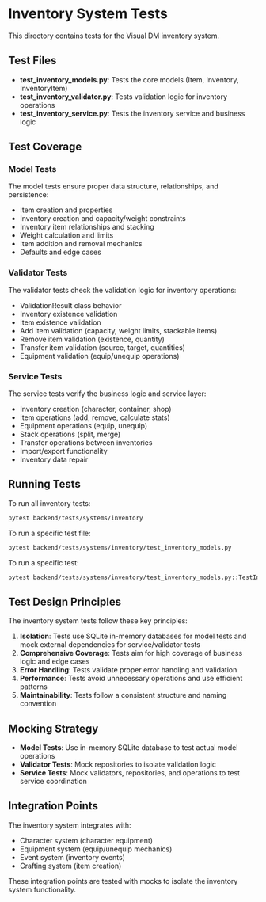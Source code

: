 # Inventory System Tests

This directory contains tests for the Visual DM inventory system.

## Test Files

- **test_inventory_models.py**: Tests the core models (Item, Inventory, InventoryItem)
- **test_inventory_validator.py**: Tests validation logic for inventory operations
- **test_inventory_service.py**: Tests the inventory service and business logic

## Test Coverage

### Model Tests
The model tests ensure proper data structure, relationships, and persistence:

- Item creation and properties
- Inventory creation and capacity/weight constraints
- Inventory item relationships and stacking
- Weight calculation and limits
- Item addition and removal mechanics
- Defaults and edge cases

### Validator Tests
The validator tests check the validation logic for inventory operations:

- ValidationResult class behavior
- Inventory existence validation
- Item existence validation
- Add item validation (capacity, weight limits, stackable items)
- Remove item validation (existence, quantity)
- Transfer item validation (source, target, quantities)
- Equipment validation (equip/unequip operations)

### Service Tests
The service tests verify the business logic and service layer:

- Inventory creation (character, container, shop)
- Item operations (add, remove, calculate stats)
- Equipment operations (equip, unequip)
- Stack operations (split, merge)
- Transfer operations between inventories
- Import/export functionality
- Inventory data repair

## Running Tests

To run all inventory tests:

```bash
pytest backend/tests/systems/inventory
```

To run a specific test file:

```bash
pytest backend/tests/systems/inventory/test_inventory_models.py
```

To run a specific test:

```bash
pytest backend/tests/systems/inventory/test_inventory_models.py::TestInventoryModel::test_add_item
```

## Test Design Principles

The inventory system tests follow these key principles:

1. **Isolation**: Tests use SQLite in-memory databases for model tests and mock external dependencies for service/validator tests
2. **Comprehensive Coverage**: Tests aim for high coverage of business logic and edge cases
3. **Error Handling**: Tests validate proper error handling and validation
4. **Performance**: Tests avoid unnecessary operations and use efficient patterns
5. **Maintainability**: Tests follow a consistent structure and naming convention

## Mocking Strategy

- **Model Tests**: Use in-memory SQLite database to test actual model operations
- **Validator Tests**: Mock repositories to isolate validation logic
- **Service Tests**: Mock validators, repositories, and operations to test service coordination

## Integration Points

The inventory system integrates with:

- Character system (character equipment)
- Equipment system (equip/unequip mechanics)
- Event system (inventory events)
- Crafting system (item creation)

These integration points are tested with mocks to isolate the inventory system functionality. 